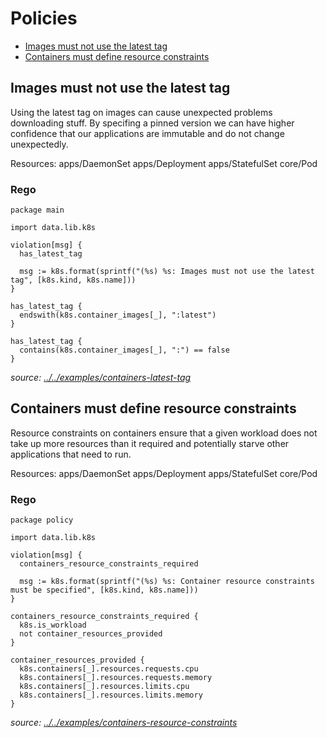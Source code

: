# Policies

* [Images must not use the latest tag](#Images-must-not-use-the-latest-tag)
* [Containers must define resource constraints](#Containers-must-define-resource-constraints)

## Images must not use the latest tag

Using the latest tag on images can cause unexpected problems downloading stuff. By specifing a pinned version
we can have higher confidence that our applications are immutable and do not change unexpectedly.

Resources: apps/DaemonSet apps/Deployment apps/StatefulSet core/Pod

### Rego

```rego
package main

import data.lib.k8s

violation[msg] {
  has_latest_tag

  msg := k8s.format(sprintf("(%s) %s: Images must not use the latest tag", [k8s.kind, k8s.name]))
}

has_latest_tag {
  endswith(k8s.container_images[_], ":latest")
}

has_latest_tag {
  contains(k8s.container_images[_], ":") == false
}

```
_source: [../../examples/containers-latest-tag](../../examples/containers-latest-tag)_

## Containers must define resource constraints

Resource constraints on containers ensure that a given workload does not take up more resources than it required
and potentially starve other applications that need to run.

Resources: apps/DaemonSet apps/Deployment apps/StatefulSet core/Pod

### Rego

```rego
package policy

import data.lib.k8s

violation[msg] {
  containers_resource_constraints_required

  msg := k8s.format(sprintf("(%s) %s: Container resource constraints must be specified", [k8s.kind, k8s.name]))
}

containers_resource_constraints_required {
  k8s.is_workload
  not container_resources_provided
}

container_resources_provided {
  k8s.containers[_].resources.requests.cpu
  k8s.containers[_].resources.requests.memory
  k8s.containers[_].resources.limits.cpu
  k8s.containers[_].resources.limits.memory
}
```
_source: [../../examples/containers-resource-constraints](../../examples/containers-resource-constraints)_
